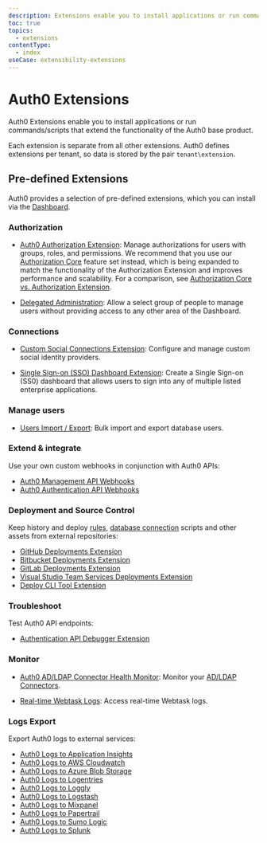```yaml
---
description: Extensions enable you to install applications or run commands/scripts that extend the functionality of Auth0.
toc: true
topics:
  - extensions
contentType:
  - index
useCase: extensibility-extensions
---
```

# Auth0 Extensions

Auth0 Extensions enable you to install applications or run commands/scripts that extend the functionality of the Auth0 base product.

Each extension is separate from all other extensions. Auth0 defines extensions per tenant, so data is stored by the pair `tenant\extension`.

## Pre-defined Extensions

Auth0 provides a selection of pre-defined extensions, which you can install via the [Dashboard](${manage_url}/extensions).

### Authorization

- [Auth0 Authorization Extension](/extensions/authorization-extension): Manage authorizations for users with groups, roles, and permissions. We recommend that you use our [Authorization Core](/authorization/guides/how-to) feature set instead, which is being expanded to match the functionality of the Authorization Extension and improves performance and scalability. For a comparison, see [Authorization Core vs. Authorization Extension](/authorization/concepts/core-vs-extension).

- [Delegated Administration](/extensions/delegated-admin): Allow a select group of people to manage users without providing access to any other area of the Dashboard.

### Connections

- [Custom Social Connections Extension](/extensions/custom-social-extensions): Configure and manage custom social identity providers.

- [Single Sign-on (SSO) Dashboard Extension](extensions/sso-dashboard): Create a Single Sign-on (SS0) dashboard that allows users to sign into any of multiple listed enterprise applications.

### Manage users

- [Users Import / Export](/extensions/user-import-export): Bulk import and export database users.

### Extend & integrate

Use your own custom webhooks in conjunction with Auth0 APIs:

- [Auth0 Management API Webhooks](/extensions/management-api-webhooks)
- [Auth0 Authentication API Webhooks](/extensions/authentication-api-webhooks)

### Deployment and Source Control

Keep history and deploy [rules](/rules), [database connection](/connections/database) scripts and other assets from external repositories:

- [GitHub Deployments Extension](/extensions/github-deploy)
- [Bitbucket Deployments Extension](/extensions/bitbucket-deploy)
- [GitLab Deployments Extension](/extensions/gitlab-deploy)
- [Visual Studio Team Services Deployments Extension](/extensions/visual-studio-team-services-deploy)
- [Deploy CLI Tool Extension](/extensions/deploy-cli)

### Troubleshoot

Test Auth0 API endpoints:

- [Authentication API Debugger Extension](/extensions/authentication-api-debugger)

### Monitor

- [Auth0 AD/LDAP Connector Health Monitor](/extensions/adldap-connector): Monitor your [AD/LDAP Connectors](/connector/overview).

- [Real-time Webtask Logs](/extensions/realtime-webtask-logs): Access real-time Webtask logs.

### Logs Export

Export Auth0 logs to external services:

- [Auth0 Logs to Application Insights](/extensions/application-insight)
- [Auth0 Logs to AWS Cloudwatch](/extensions/cloudwatch)
- [Auth0 Logs to Azure Blob Storage](/extensions/azure-blob-storage)
- [Auth0 Logs to Logentries](/extensions/logentries)
- [Auth0 Logs to Loggly](/extensions/loggly)
- [Auth0 Logs to Logstash](/extensions/logstash)
- [Auth0 Logs to Mixpanel](/extensions/mixpanel)
- [Auth0 Logs to Papertrail](/extensions/papertrail)
- [Auth0 Logs to Sumo Logic](/extensions/sumologic)
- [Auth0 Logs to Splunk](/extensions/splunk)

